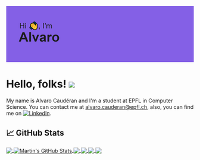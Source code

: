 <!-- More info, tips and tricks for making GitHub Profile README can be found in my article at https://towardsdatascience.com/build-a-stunning-readme-for-your-github-profile-9b80434fe5d7 -->

![Header](header.png "Header")

# Hello, folks! <img src="https://raw.githubusercontent.com/MartinHeinz/MartinHeinz/master/wave.gif" width="30px">

My name is Alvaro Caudéran and I'm a student at EPFL in Computer Science. You can contact me at alvaro.cauderan@epfl.ch, also, you can find me on  [![LinkedIn][3.2]][3].



## &#x1f4c8; GitHub Stats

<a href="https://github.com/Alvaro2112/Alvaro2112">
  <img align="center" src="https://github-readme-stats.vercel.app/api/top-langs/?username=Alvaro2112&hide=java,html,tex&title_color=ffffff&text_color=c9cacc&icon_color=2bbc8a&bg_color=1d1f21" />
</a>
<a href="https://github.com/Alvaro2112/Alvaro2112">
  <img align="center" src="https://github-readme-stats.vercel.app/api?username=Alvaro2112&show_icons=true&line_height=27&count_private=true&title_color=ffffff&text_color=c9cacc&icon_color=2bbc8a&bg_color=1d1f21" alt="Martin's GitHub Stats" />
</a>

<a href="https://github.com/Alvaro2112/GAIL">
  <img align="center" src="https://github-readme-stats.vercel.app/api/pin/?username=Alvaro2112&repo=GAIL&title_color=ffffff&text_color=c9cacc&icon_color=2bbc8a&bg_color=1d1f21" />
</a>


<a href="https://github.com/Alvaro2112/AtariPPO">
  <img align="center" src="https://github-readme-stats.vercel.app/api/pin/?username=Alvaro2112&repo=AtariPPO&title_color=ffffff&text_color=c9cacc&icon_color=2bbc8a&bg_color=1d1f21" />
</a> 

<a href="https://github.com/Alvaro2112/CartPole-Gym-DDQN">
  <img align="center" src="https://github-readme-stats.vercel.app/api/pin/?username=Alvaro2112&repo=CartPole-Gym-DDQN&title_color=ffffff&text_color=c9cacc&icon_color=2bbc8a&bg_color=1d1f21" />
</a> 
<a href="https://github.com/Alvaro2112/CartPole-Gym-Qlearning">
  <img align="center" src="https://github-readme-stats.vercel.app/api/pin/?username=Alvaro2112&repo=CartPole-Gym-Qlearning&title_color=ffffff&text_color=c9cacc&icon_color=2bbc8a&bg_color=1d1f21" />
</a> 
<!-- links to social media icons -->

<!-- icons with padding -->

[1.1]: http://i.imgur.com/tXSoThF.png (twitter icon with padding)
[2.1]: http://i.imgur.com/0o48UoR.png (github icon with padding)

<!-- icons without padding -->

[1.2]: http://i.imgur.com/wWzX9uB.png (twitter icon without padding)
[2.2]: http://i.imgur.com/9I6NRUm.png (github icon without padding)
[3.2]: https://raw.githubusercontent.com/MartinHeinz/MartinHeinz/master/linkedin-3-16.png (LinkedIn icon without padding)


<!-- links to your social media accounts -->

[2]: https://github.com/MartinHeinz
[3]: https://www.linkedin.com/in/alvaro-caud%C3%A9ran-epfl/


<!-- Resources -->
<!-- Icons: https://simpleicons.org/ -->
<!-- GitHub Stats: https://github.com/anuraghazra/github-readme-stats -->
<!-- Emojis: https://emojipedia.org/emoji/ -->
<!-- HTML Emojis: https://www.fileformat.info/index.htm -->
<!-- Shields: https://shields.io/ -->
<!-- Awesome GitHub Profile README: https://github.com/abhisheknaiidu/awesome-github-profile-readme -->
